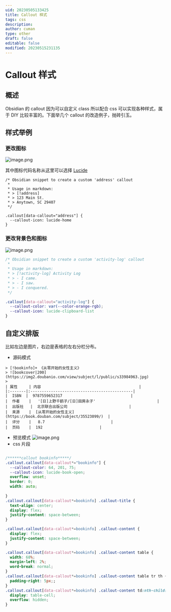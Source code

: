 ```yaml
---
uid: 20230505133425
title: Callout 样式
tags: css
description: 
author: cuman
type: other
draft: false
editable: false
modified: 20230515231135
---
```


# Callout 样式

## 概述

Obsidian 的 callout 因为可以自定义 class 所以配合 css 可以实现各种样式，属于 DIY 比较丰富的。下面举几个 callout 的改造例子，抛砖引玉。

## 样式举例

### 更改图标

![image.png](https://cdn.pkmer.cn/images/202305051339765.png!pkmer)

 其中图标代码名称从这里可以选择 [Lucide](https://lucide.dev/)

```csss
/* Obsidian snippet to create a custom 'address' callout
 *
 * Usage in markdown:
 * > [!address]
 * > 123 Main St.
 * > Anytown, SC 29407
 */

.callout[data-callout="address"] {
  --callout-icon: lucide-home
}

```

### 更改背景色和图标

![image.png](https://cdn.pkmer.cn/images/202305051340008.png!pkmer)

```css
/* Obsidian snippet to create a custom 'activity-log' callout
 *
 * Usage in markdown:
 * > [!activity-log] Activity Log
 * > - I came.
 * > - I saw.
 * > - I conquered.
 */

.callout[data-callout="activity-log"] {
  --callout-color: var(--color-orange-rgb);
  --callout-icon: lucide-clipboard-list
}

```

## 自定义排版

比如左边是图片，右边是表格的左右分栏分布。

- 源码模式

```
> [!bookinfo]+ 《从零开始的女性主义》
> ![bookcover|200](https://img2.doubanio.com/view/subject/l/public/s33984963.jpg)
>
| 属性     | 内容                                           |
|:-------|:---------------------------------------------|
|  ISBN  |  9787559652317                              |
|  作者    |   '[日]上野千鹤子/[日]田房永子'                           |
|  出版社   |  北京联合出版公司                           |
|  来源    |  [从零开始的女性主义](https://book.douban.com/subject/35523099/)  |
|  评分    |   8.7                             |
|  页码    |  192                         |
```

- 预览模式
![image.png](https://cdn.pkmer.cn/images/202305051352628.png!pkmer)
- css 片段

```css

/******callout bookinfo*****/
.callout.callout[data-callout*="bookinfo"] {
  --callout-color: 64, 201, 75;
  --callout-icon: lucide-book-open;
  overflow: unset;
  border: 0;
  width: auto;
 
}
.callout.callout[data-callout*=bookinfo] .callout-title {
  text-align: center;
  display: flex;
  justify-content: space-between;
}

.callout.callout[data-callout*=bookinfo] .callout-content {
  display: flex;
  justify-content: space-between;
}

.callout.callout[data-callout*=bookinfo] .callout-content table {
  width: 68%;
  margin-left: 2%;
  word-break: normal;
}
.callout.callout[data-callout*=bookinfo] .callout-content table tr th {
  padding-right: 5px;;
}
.callout.callout[data-callout*=bookinfo] .callout-content td:nth-child(2) {
  display: table-cell;
  overflow: hidden;
}

```